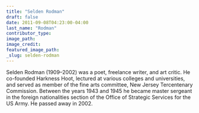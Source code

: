 ```yaml
---
title: "Selden Rodman"
draft: false
date: 2011-09-08T04:23:00-04:00
last_name: "Rodman"
contributor_type:
image_path:
image_credit:
featured_image_path:
_slug: selden-rodman
---
```


Selden Rodman (1909–2002) was a poet, freelance writer, and art critic. He co-founded Harkness Hoot, lectured at various colleges and universities, and served as member of the fine arts committee, New Jersey Tercentenary Commission. Between the years 1943 and 1945 he became master sergeant in the foreign nationalities section of the Office of Strategic Services for the US Army. He passed away in 2002.

